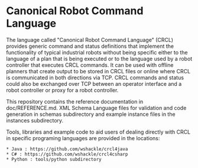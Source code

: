 Canonical Robot Command Language
================================

The language called "Canonical Robot Command Language" (CRCL) provides generic command and status definitions that implement the functionality of typical industrial robots without being specific either to the language of a plan that is being executed or to the language used by a robot controller that executes CRCL commands. It can be used with offline planners that create output to be stored in CRCL files or online where CRCL is communicated in both directions via TCP. CRCL commands and status could also be exchanged over TCP between an operator interface and a robot controller or proxy for a robot controller.

This repository contains the reference documentation  in doc/REFERENCE.md. XML Schema Language files for validation and code generation in schemas subdirectory  and example instance files in the instances subdirectory.

Tools, libraries and example code to aid users of dealing directly with  CRCL in specific programing languages are provided in the locations:

    * Java : https://github.com/wshackle/crcl4java
    * C# : https://github.com/wshackle/crcl4csharp
    * Python : tools/python subdirectory
